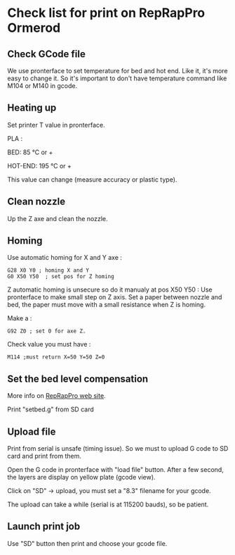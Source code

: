 Check list for print on RepRapPro Ormerod
=========================================

Check GCode file 
----------------

We use pronterface to set temperature for bed and hot end. Like it, it's more 
easy to change it. So it's important to don't have temperature command like M104
or M140 in gcode.

Heating up
----------

Set printer T value in pronterface.

PLA : 

  BED: 85 &deg;C or +

  HOT-END: 195 &deg;C or +

This value can change (measure accuracy or plastic type).

Clean nozzle
------------

Up the Z axe and clean the nozzle.

Homing
------

Use automatic homing for X and Y axe : 

    G28 X0 Y0 ; homing X and Y
    G0 X50 Y50  ; set pos for Z homing

Z automatic homing is unsecure so do it manualy at pos X50 Y50 :
Use pronterface to make small step on Z axis. Set a paper between nozzle and
bed, the paper must move with a small resistance when Z is homing.

Make a :

    G92 Z0 ; set 0 for axe Z.

Check value you must have :

    M114 ;must return X=50 Y=50 Z=0

Set the bed level compensation
------------------------------

More info on [RepRapPro web site](http://www.reprappro.com/documentation/ormerod/axis-compensation/#Bed_Plane_Compensation). 

Print "setbed.g" from SD card

Upload file
-----------

Print from serial is unsafe (timing issue). So we must to upload G code to SD 
card and print from them.

Open the G code in pronterface with "load file" button. After a few second, the 
layers are display on yellow plate (gcode view).

Click on "SD" -> upload, you must set a "8.3" filename for your gcode.

The upload can take a while (serial is at 115200 bauds), so be patient.

Launch print job
----------------

Use "SD" button then print and choose your gcode file. 

 

